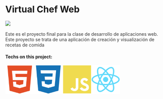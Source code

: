 
<div>
    <h1>Virtual Chef Web</h1> 
    <p align="left">
        <img src="https://img.shields.io/badge/STATUS-DEVELOPING%20-green">
    </p>
    <p style="color:#353535">Este es el proyecto final para la clase de desarrollo de aplicaciones web. Este proyecto se trata de una aplicación de creación y visualización de recetas de comida</p>
</div>


  <h4>Techs on this project:</h4>
    <div style="display:flex; flex-direction:row; width:100%;">
        <img src="https://github.com/devicons/devicon/blob/master/icons/html5/html5-plain.svg" alt="HTML5" width="90px"/>
        <img src="https://github.com/devicons/devicon/blob/master/icons/css3/css3-plain.svg" alt="CSS3" width="90px"/>
        <img src="https://github.com/devicons/devicon/blob/master/icons/javascript/javascript-plain.svg" alt="Javascript" width="90px"/>
        <img src="https://github.com/devicons/devicon/blob/master/icons/react/react-original.svg" alt="React.js" width="90px"/>
    </div>
</div>

